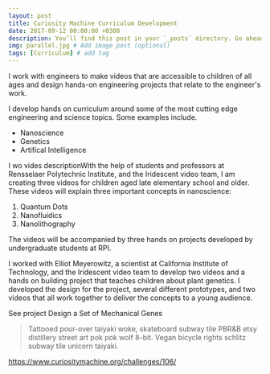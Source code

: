 ```yaml
---
layout: post
title: Curiosity Machine Curriculum Development
date: 2017-09-12 00:00:00 +0300
description: You’ll find this post in your `_posts` directory. Go ahead and edit it and re-build the site to see your changes. # Add post description (optional)
img: parallel.jpg # Add image post (optional)
tags: [Curriculum] # add tag
---
```

I work with engineers to make videos that are accessible to children of all ages and design hands-on engineering
projects that relate to the engineer's work.

I develop hands on curriculum around some of the most cutting edge engineering and science topics. Some examples include.

* Nanoscience
* Genetics
* Artifical Intelligence

I wo vides
descriptionWith the help of students and professors at Rensselaer Polytechnic Institute, and the Iridescent video team, I am creating three videos for children aged late elementary school and older. These videos will explain three important concepts in nanoscience:

1. Quantum Dots
2. Nanofluidics
3. Nanolithography

The videos will be accompanied by three hands on projects developed by undergraduate students at RPI.


I worked with Elliot Meyerowitz, a scientist at California Institute of Technology, and the Iridescent video team to develop two videos and a hands on building project that teaches children about plant genetics. I developed the design for the project, several different prototypes, and two videos that all work together to deliver the concepts to a young audience.

See project Design a Set of Mechanical Genes

>Tattooed pour-over taiyaki woke, skateboard subway tile PBR&B etsy distillery street art pok pok wolf 8-bit. Vegan bicycle rights schlitz subway tile unicorn taiyaki.

https://www.curiositymachine.org/challenges/106/